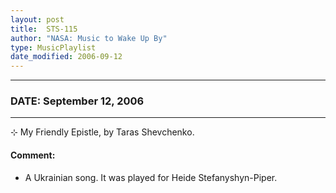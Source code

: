```yaml
---
layout: post
title:  STS-115
author: "NASA: Music to Wake Up By"
type: MusicPlaylist
date_modified: 2006-09-12
---
```


----
### DATE: September 12, 2006
----
⊹ My Friendly Epistle, by Taras Shevchenko.

#### Comment:
* A Ukrainian song. It was played for Heide Stefanyshyn-Piper.
